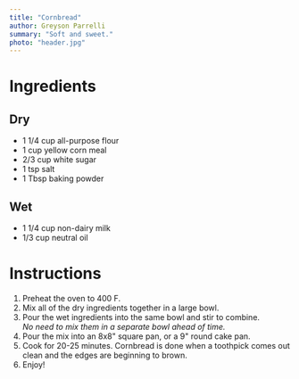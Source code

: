 ```yaml
---
title: "Cornbread"
author: Greyson Parrelli
summary: "Soft and sweet."
photo: "header.jpg"
---
```


# Ingredients 

## Dry
- 1 1/4 cup all-purpose flour
- 1 cup yellow corn meal
- 2/3 cup white sugar
- 1 tsp salt
- 1 Tbsp baking powder

## Wet
- 1 1/4 cup non-dairy milk  
- 1/3 cup neutral oil

# Instructions

1. Preheat the oven to 400 F.
1. Mix all of the dry ingredients together in a large bowl.
1. Pour the wet ingredients into the same bowl and stir to combine.  
    _No need to mix them in a separate bowl ahead of time._
1. Pour the mix into an 8x8" square pan, or a 9" round cake pan.
1. Cook for 20-25 minutes. Cornbread is done when a toothpick comes out clean and the edges are beginning to brown.
1. Enjoy!